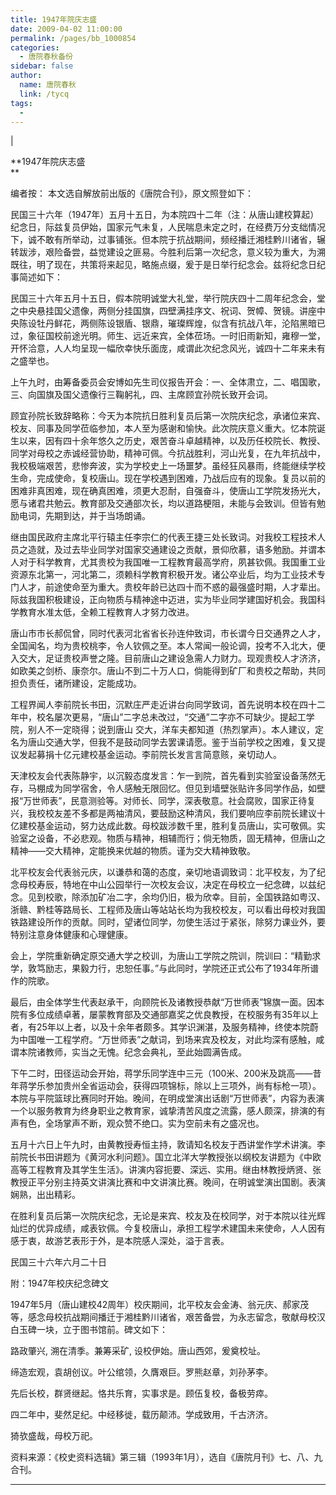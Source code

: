 ```yaml
---
title: 1947年院庆志盛
date: 2009-04-02 11:00:00
permalink: /pages/bb_1000854
categories: 
  - 唐院春秋备份
sidebar: false
author: 
  name: 唐院春秋
  link: /tycq
tags: 
  - 
---
```


|  

**1947年院庆志盛  
**

编者按： 本文选自解放前出版的《唐院合刊》，原文照登如下：

民国三十六年（1947年）五月十五日，为本院四十二年（注：从唐山建校算起）纪念日，际兹复员伊始，国家元气未复，人民喘息未定之时，在经费万分支绌情况下，诚不敢有所举动，过事铺张。但本院于抗战期间，频经播迁湘桂黔川诸省，辗转跋涉，艰险备尝，益觉建设之匪易。今胜利后第一次纪念，意义较为重大，为溯既往，明了现在，共策将来起见，略施点缀，爰于是日举行纪念会。兹将纪念日纪事简述如下：

民国三十六年五月十五日，假本院明诚堂大礼堂，举行院庆四十二周年纪念会，堂之中央悬挂国父遗像，两侧分挂国旗，四壁满挂序文、祝词、贺幛、贺镜。讲座中央陈设牡丹鲜花，两侧陈设银盾、银鼎，璀璨辉煌，似含有抗战八年，沦陷黑暗已过，象征国校前途光明。师生、远近来宾，全体莅场。一时旧雨新知，雍穆一堂，开怀洽意，人人均呈现一幅欣幸快乐面庞，咸谓此次纪念风光，诚四十二年来未有之盛举也。

上午九时，由筹备委员会安博如先生司仪报告开会：一、全体肃立，二、唱国歌，三、向国旗及国父遗像行三鞠躬礼，四、主席顾宜孙院长致开会词。

顾宜孙院长致辞略称：今天为本院抗日胜利复员后第一次院庆纪念，承诸位来宾、校友、同事及同学莅临参加，本人至为感谢和愉快。此次院庆意义重大。忆本院诞生以来，因有四十余年悠久之历史，艰苦奋斗卓越精神，以及历任校院长、教授、同学对母校之赤诚经营协助，精神可佩。今抗战胜利，河山光复，在九年抗战中，我校极端艰苦，悲惨奔波，实为学校史上一场噩梦。虽经狂风暴雨，终能继续学校生命，完成使命，复校唐山。现在学校遇到困难，乃战后应有的现象。复员以前的困难非真困难，现在确真困难，须更大忍耐，自强奋斗，使唐山工学院发扬光大，愿与诸君共勉云。教育部及交通部次长，均以道路梗阻，未能与会致训。但皆有勉励电词，先期到达，并于当场朗诵。

继由国民政府主席北平行辕主任李宗仁的代表王捷三处长致词。对我校工程技术人员之造就，及过去毕业同学对国家交通建设之贡献，景仰欣慕，语多勉励。并谓本人对于科学教育，尤其贵校为我国唯一工程教育最高学府，夙甚钦佩。我国重工业资源东北第一，河北第二，须赖科学教育积极开发。诸公卒业后，均为工业技术专门人才，前途使命至为重大。贵校年龄已达四十而不惑的最强盛时期，人才辈出。际兹我国积极建设，正向物质与精神途中迈进，实为毕业同学建国好机会。我国科学教育水准太低，全赖工程教育人才努力改进。

唐山市市长郝侃曾，同时代表河北省省长孙连仲致词，市长谓今日交通界之人才，全国闻名，均为贵校桃李，令人钦佩之至。本人常闻一般论调，投考不入北大，便入交大，足证贵校声誉之隆。目前唐山之建设急需人力财力。现观贵校人才济济，如欧美之剑桥、康奈尔。唐山不到二十万人口，倘能得到矿厂和贵校之帮助，共同担负责任，诸所建设，定能成功。

工程界闻人李前院长书田，沉默庄严走近讲台向同学致词，首先说明本校在四十二年中，校名屡次更易，“唐山”二字总未改过，“交通”二字亦不可缺少。提起工学院，别人不一定晓得；说到唐山
交大，洋车夫都知道（热烈掌声）。本人建议，定名为唐山交通大学，但我不是鼓动同学去罢课请愿。鉴于当前学校之困难，复又提议发起募捐十亿元建校基金运动。李前院长发言言简意赅，亲切动人。

天津校友会代表陈静宇，以沉毅态度发言：乍一到院，首先看到实验室设备荡然无存，马棚成为同学宿舍，令人感触无限回忆。但见到墙壁张贴许多同学作品，如壁报“万世师表”，民意测验等。对师长、同学，深表敬意。社会腐败，国家正待复兴，我校校友差不多都是两袖清风，要鼓励这种清风，我们要响应李前院长建议十亿建校基金运动，努力达成此数。母校跋涉数千里，胜利复员唐山，实可敬佩。实验室之设备，不必悲观。物质与精神，相辅而行；倘无物质，固无精神，但唐山之精神——交大精神，定能换来优越的物质。谨为交大精神致敬。

北平校友会代表翁元庆，以谦恭和蔼的态度，亲切地语调致词：北平校友，为了纪念母校寿辰，特地在中山公园举行一次校友会议，决定在母校立一纪念碑，以兹纪念。见到校歌，除添加矿冶二字，余均仍旧，极为欣幸。目前，全国铁路如粤汉、浙赣、黔桂等路局长、工程师及唐山等站站长均为我校校友，可以看出母校对我国铁路建设所作的贡献。同时，望诸位同学，勿使生活过于紧张，除努力课业外，要特别注意身体健康和心理健康。

会上，学院重新确定原交通大学之校训，为唐山工学院之院训，院训曰：“精勤求学，敦笃励志，果毅力行，忠恕任事。”与此同时，学院还正式公布了1934年所谱作的院歌。

最后，由全体学生代表赵承干，向顾院长及诸教授恭献“万世师表”锦旗一面。因本院有多位成绩卓著，屡蒙教育部及交通部嘉奖之优良教授，在校服务有35年以上者，有25年以上者，以及十余年者颇多。其学识渊湛，及服务精神，终使本院蔚为中国唯一工程学府。“万世师表”之献词，到场来宾及校友，对此均深有感触，咸谓本院诸教师，实当之无愧。纪念会典礼，至此始圆满告成。

下午二时，田径运动会开始，蒋学乐同学连中三元（100米、200米及跳高——昔年蒋学乐参加贵州全省运动会，获得四项锦标，除以上三项外，尚有标枪一项）。本院与平院篮球比赛同时开始。晚间，在明成堂演出话剧“万世师表”，内容为表演一个以服务教育为终身职业之教育家，诚挚清苦风度之流露，感人颇深，排演的有声有色，全场掌声不断，观众赞不绝口。实为空前未有之盛况也。

五月十六日上午九时，由黄教授寿恒主持，敦请知名校友于西讲堂作学术讲演。李前院长书田讲题为《黄河水利问题》。国立北洋大学教授张以纲校友讲题为《中欧高等工程教育及其学生生活》。讲演内容扼要、深远、实用。继由林教授炳贤、张教授正平分别主持英文讲演比赛和中文讲演比赛。晚间，在明诚堂演出国剧。表演娴熟，出出精彩。

在胜利复员后第一次院庆纪念，无论是来宾、校友及在校同学，对于本院以往光辉灿烂的优异成绩，咸表钦佩。今复校唐山，承担工程学术建国未来使命，人人因有感于衷，故游艺表形于外，是本院感人深处，溢于言表。

民国三十六年六月二十日

附：1947年校庆纪念碑文

1947年5月（唐山建校42周年）校庆期间，北平校友会金涛、翁元庆、郝家茂等，感念母校抗战期间播迁于湘桂黔川诸省，艰苦备尝，为永志留念，敬献母校汉白玉碑一块，立于图书馆前。碑文如下：

路政肇兴, 溯在清季。兼筹采矿, 设校伊始。唐山西郊，爰奠校址。

缔造宏观，袁胡创议。叶公绾领，久膺艰巨。罗熊赵章，刘孙茅李。

先后长校，群贤继起。恪共乐育，实事求是。顾伍复校，备极劳瘁。

四二年中，斐然足纪。中经移徙，载历颠沛。学成致用，千古济济。

猗欤盛哉，母校万祀。

资料来源：《校史资料选辑》第三辑（1993年1月），选自《唐院月刊》七、八、九合刊。  
  
---